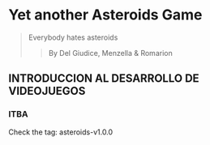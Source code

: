 # Yet another Asteroids Game #
> Everybody hates asteroids
>> By Del Giudice, Menzella & Romarion
## INTRODUCCION AL DESARROLLO DE VIDEOJUEGOS ##
### ITBA ###

Check the tag: asteroids-v1.0.0
